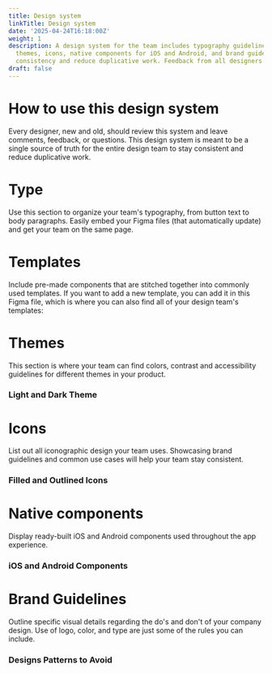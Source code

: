 ```yaml
---
title: Design system
linkTitle: Design system
date: '2025-04-24T16:18:00Z'
weight: 1
description: A design system for the team includes typography guidelines, templates,
  themes, icons, native components for iOS and Android, and brand guidelines to ensure
  consistency and reduce duplicative work. Feedback from all designers is encouraged.
draft: false
---
```



# How to use this design system

Every designer, new and old, should review this system and leave comments, feedback, or questions. This design system is meant to be a single source of truth for the entire design team to stay consistent and reduce duplicative work.



<!-- Unsupported block type: divider -->

# Type

Use this section to organize your team's typography, from button text to body paragraphs. Easily embed your Figma files (that automatically update) and get your team on the same page.

<!-- Unsupported block type: embed -->

<!-- Unsupported block type: divider -->

# Templates

Include pre-made components that are stitched together into commonly used templates. If you want to add a new template, you can add it in this Figma file, which is where you can also find all of your design team's templates:

<!-- Unsupported block type: embed -->

<!-- Unsupported block type: divider -->

# Themes

This section is where your team can find colors, contrast and accessibility guidelines for different themes in your product.

### Light and Dark Theme

<!-- Unsupported block type: embed -->

<!-- Unsupported block type: divider -->

# Icons

List out all iconographic design your team uses. Showcasing brand guidelines and common use cases will help your team stay consistent.

### Filled and Outlined Icons

<!-- Unsupported block type: embed -->

<!-- Unsupported block type: divider -->

# Native components

Display ready-built iOS and Android components used throughout the app experience.

### iOS and Android Components

<!-- Unsupported block type: bookmark -->

<!-- Unsupported block type: bookmark -->

<!-- Unsupported block type: divider -->

# Brand Guidelines

Outline specific visual details regarding the do's and don't of your company design. Use of logo, color, and type are just some of the rules you can include.

### Designs Patterns to Avoid

<!-- Unsupported block type: image -->

